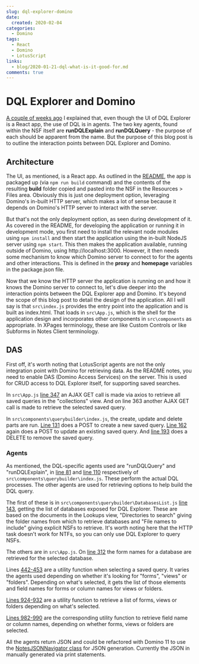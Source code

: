```yaml
---
slug: dql-explorer-domino
date: 
  created: 2020-02-04
categories:
  - Domino
tags: 
  - React
  - Domino
  - LotusScript
links:
  - blog/2020-01-21-dql-what-is-it-good-for.md
comments: true
---
```

# DQL Explorer and Domino

[A couple of weeks ago](./2020-01-21-dql-what-is-it-good-for.md) I explained that, even though the UI of DQL Explorer is a React app, the use of DQL is in agents. The two key agents, found within the NSF itself are **runDQLExplain** and **runDQLQuery** - the purpose of each should be apparent from the name. But the purpose of this blog post is to outline the interaction points between DQL Explorer and Domino.

<!-- more -->

## Architecture

The UI, as mentioned, is a React app. As outlined in the [README](https://github.com/icstechsales/dql-explorer), the app is packaged up (via `npm run build` command) and the contents of the resulting **build** folder copied and pasted into the NSF in the Resources > Files area. Obviously this is just one deployment option, leveraging Domino's in-built HTTP server, which makes a lot of sense because it depends on Domino's HTTP server to interact with the server.

But that's not the only deployment option, as seen during development of it. As covered in the README, for developing the application or running it in development mode, you first need to install the relevant node modules using `npm install` and then start the application using the in-built NodeJS server using `npm start`. This then makes the application available, running outside of Domino, using http://localhost:3000. However, it then needs some mechanism to know which Domino server to connect to for the agents and other interactions. This is defined in the **proxy** and **homepage** variables in the package.json file.

Now that we know the HTTP server the application is running on and how it knows the Domino server to connect to, let's dive deeper into the interaction points between the DQL Explorer app and Domino. It's beyond the scope of this blog post to detail the design of the application. All I will say is that `src\index.js` provides the entry point into the application and is built as index.html. That loads in `src\App.js`, which is the shell for the application design and incorporates other components in `src\components` as appropriate. In XPages terminology, these are like Custom Controls or like Subforms in Notes Client terminology.

## DAS

First off, it's worth noting that LotusScript agents are not the only integration point with Domino for retrieving data. As the README notes, you need to enable DAS (Domino Access Services) on the server. This is used for CRUD access to DQL Explorer itself, for supporting saved searches.

In `src\App.js` [line 347](https://github.com/icstechsales/dql-explorer/blob/master/src/App.js#L347) an AJAX GET call is made via axios to retrieve all saved queries in the "collections" view. And on line 363 another AJAX GET call is made to retrieve the selected saved query.

In `src\components\querybuilder\index.js`, the create, update and delete parts are run. [Line 131](https://github.com/icstechsales/dql-explorer/blob/master/src/components/querybuilder/index.js#L131) does a POST to create a new saved query. [Line 162](https://github.com/icstechsales/dql-explorer/blob/master/src/components/querybuilder/index.js#L162) again does a POST to update an existing saved query. And [line 193](https://github.com/icstechsales/dql-explorer/blob/master/src/components/querybuilder/index.js#L193) does a DELETE to remove the saved query.

### Agents

As mentioned, the DQL-specific agents used are "runDQLQuery" and "runDQLExplain", in [line 81](https://github.com/icstechsales/dql-explorer/blob/master/src/components/querybuilder/index.js#L81) and [line 110](https://github.com/icstechsales/dql-explorer/blob/master/src/components/querybuilder/index.js#L110) respectively of `src\components\querybuilder\index.js`. These perform the actual DQL processes. The other agents are used for retrieving options to help build the DQL query.

The first of these is in `src\components\querybuilder\DatabasesList.js` [line 143](https://github.com/icstechsales/dql-explorer/blob/master/src/components/DatabasesList.js#L143), getting the list of databases exposed for DQL Explorer. These are based on the documents in the Lookups view, "Directories to search" giving the folder names from which to retrieve databases and "File names to include" giving explicit NSFs to retrieve. It's worth noting here that the HTTP task doesn't work for NTFs, so you can only use DQL Explorer to query NSFs.

The others are in `src\App.js`. On [line 312](https://github.com/icstechsales/dql-explorer/blob/master/src/App.js#L312) the form names for a database are retrieved for the selected database.

Lines [442-453](https://github.com/icstechsales/dql-explorer/blob/master/src/App.js#L442) are a utility function when selecting a saved query. It varies the agents used depending on whether it's looking for "forms", "views" or "folders". Depending on what's selected, it gets the list of those elements and field names for forms or column names for views or folders.

[Lines 924-932](https://github.com/icstechsales/dql-explorer/blob/master/src/App.js#L924) are a utility function to retrieve a list of forms, views or folders depending on what's selected.

[Lines 982-990](https://github.com/icstechsales/dql-explorer/blob/master/src/App.js#L982) are the corresponding utility function to retrieve field name or column names, depending on whether forms, views or folders are selected.

All the agents return JSON and could be refactored with Domino 11 to use the [NotesJSONNavigator class](https://help.hcltechsw.com/dom_designer/11.0.0/appdev/builds/H_NOTESJSONNAVIGATOR_CLASS.html) for JSON generation. Currently the JSON in manually generated via print statements.